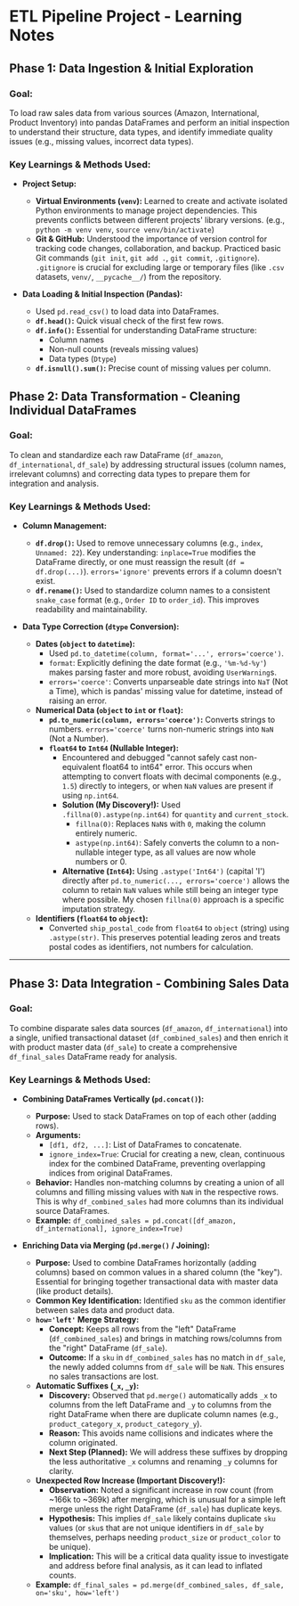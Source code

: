 # ETL Pipeline Project - Learning Notes

## Phase 1: Data Ingestion & Initial Exploration

### Goal:
To load raw sales data from various sources (Amazon, International, Product Inventory) into pandas DataFrames and perform an initial inspection to understand their structure, data types, and identify immediate quality issues (e.g., missing values, incorrect data types).

### Key Learnings & Methods Used:

* **Project Setup:**
    * **Virtual Environments (`venv`):** Learned to create and activate isolated Python environments to manage project dependencies. This prevents conflicts between different projects' library versions. (e.g., `python -m venv venv`, `source venv/bin/activate`)
    * **Git & GitHub:** Understood the importance of version control for tracking code changes, collaboration, and backup. Practiced basic Git commands (`git init`, `git add .`, `git commit`, `.gitignore`). `.gitignore` is crucial for excluding large or temporary files (like `.csv` datasets, `venv/`, `__pycache__/`) from the repository.

* **Data Loading & Initial Inspection (Pandas):**
    * Used `pd.read_csv()` to load data into DataFrames.
    * **`df.head()`:** Quick visual check of the first few rows.
    * **`df.info()`:** Essential for understanding DataFrame structure:
        * Column names
        * Non-null counts (reveals missing values)
        * Data types (`Dtype`)
    * **`df.isnull().sum()`:** Precise count of missing values per column.

## Phase 2: Data Transformation - Cleaning Individual DataFrames

### Goal:
To clean and standardize each raw DataFrame (`df_amazon`, `df_international`, `df_sale`) by addressing structural issues (column names, irrelevant columns) and correcting data types to prepare them for integration and analysis.

### Key Learnings & Methods Used:

* **Column Management:**
    * **`df.drop()`:** Used to remove unnecessary columns (e.g., `index`, `Unnamed: 22`). Key understanding: `inplace=True` modifies the DataFrame directly, or one must reassign the result (`df = df.drop(...)`). `errors='ignore'` prevents errors if a column doesn't exist.
    * **`df.rename()`:** Used to standardize column names to a consistent `snake_case` format (e.g., `Order ID` to `order_id`). This improves readability and maintainability.

* **Data Type Correction (`dtype` Conversion):**
    * **Dates (`object` to `datetime`):**
        * Used `pd.to_datetime(column, format='...', errors='coerce')`.
        * `format`: Explicitly defining the date format (e.g., `'%m-%d-%y'`) makes parsing faster and more robust, avoiding `UserWarning`s.
        * `errors='coerce'`: Converts unparseable date strings into `NaT` (Not a Time), which is pandas' missing value for datetime, instead of raising an error.
    * **Numerical Data (`object` to `int` or `float`):**
        * **`pd.to_numeric(column, errors='coerce')`:** Converts strings to numbers. `errors='coerce'` turns non-numeric strings into `NaN` (Not a Number).
        * **`float64` to `Int64` (Nullable Integer):**
            * Encountered and debugged "cannot safely cast non-equivalent float64 to int64" error. This occurs when attempting to convert floats with decimal components (e.g., `1.5`) directly to integers, or when `NaN` values are present if using `np.int64`.
            * **Solution (My Discovery!):** Used `.fillna(0).astype(np.int64)` for `quantity` and `current_stock`.
                * `fillna(0)`: Replaces `NaN`s with `0`, making the column entirely numeric.
                * `astype(np.int64)`: Safely converts the column to a non-nullable integer type, as all values are now whole numbers or 0.
            * **Alternative (`Int64`):** Using `.astype('Int64')` (capital 'I') directly after `pd.to_numeric(..., errors='coerce')` allows the column to retain `NaN` values while still being an integer type where possible. My chosen `fillna(0)` approach is a specific imputation strategy.
    * **Identifiers (`float64` to `object`):**
        * Converted `ship_postal_code` from `float64` to `object` (string) using `.astype(str)`. This preserves potential leading zeros and treats postal codes as identifiers, not numbers for calculation.

---
<!-- 
### Learning Journey So Far: A Summary

1.  **Setting up a Python Environment (Virtual Environments):**
    * **Concept:** Understanding why **virtual environments (`venv`)** are essential for Python projects to isolate dependencies and avoid conflicts between different projects.
    * **Skill:** You learned how to create, activate, and manage a `venv` using `python -m venv venv` and `source venv/bin/activate` (or `.\venv\Scripts\activate` on Windows).
    * **Tooling:** Integrating `venv` with VS Code for a seamless development experience.

2.  **Version Control (Git & GitHub Fundamentals):**
    * **Concept:** The importance of **Git** for tracking changes in your code and **GitHub** for collaboration, backup, and portfolio building. You understand that Git is not just for teams but a personal productivity booster.
    * **Skill:** You practiced initializing a Git repository (`git init`), adding files to staging (`git add .`), committing changes (`git commit -m "message"`), ignoring unnecessary files (`.gitignore`), and pushing to a remote GitHub repository (`git push`).
    * **Best Practice:** Recognizing that large binary files and temporary folders (`.zip`, `archiv/`) should be excluded from version control to keep the repository lean and efficient.

3.  **Initial Data Loading and Exploration with Pandas:**
    * **Concept:** The first crucial step in any data project is to understand your raw data. You learned that data often comes from multiple sources and needs careful inspection.
    * **Skill:** Using **Pandas** to:
        * Load CSV files into **DataFrames (`pd.read_csv()`)**.
        * Inspect the first few rows (`.head()`) to get a quick visual overview.
        * Get a concise summary of the DataFrame's structure, including column names, non-null counts, and initial data types (`.info()`). This is critical for spotting immediate data quality issues.
        * Identify and count missing values per column (`.isnull().sum()`).

4.  **Data Cleaning: Structural & Type Transformations (Phase 1 of Transformation):**
    * **Concept:** Raw data is rarely clean and ready for analysis. The transformation phase involves making it consistent and usable.
    * **Skill:**
        * **Dropping columns:** Removing irrelevant or problematic columns (`.drop(columns=..., inplace=True)`). You learned the importance of `inplace=True` or reassigning the DataFrame.
        * **Renaming columns:** Standardizing column names to a consistent format (e.g., `snake_case`) using `.rename()`. This improves readability and maintainability.
        * **Type Conversion:** Converting columns to appropriate data types:
            * `object` (string) to **`datetime`** using `pd.to_datetime()`, handling potential parsing issues with `errors='coerce'` and explicitly specifying `format`.
            * `float64` to `object` (string) for identifiers like `ship_postal_code` to preserve exact values.
            * `object` (string) to **numeric (`float64` or `Int64`)** using `pd.to_numeric()` with `errors='coerce'`. This is a common and vital step for any numerical data that comes in as text.
            * Understanding and debugging the `cannot safely cast non-equivalent float64 to int64` error, which often indicates non-whole numbers where integers are expected, or simply the need for nullable integer types.

5.  **Handling Missing Values (Initial Strategy):**
    * **Concept:** Missing values (`NaN`, `NaT`) are common and must be addressed. Different strategies (dropping, imputing) exist based on the column's importance and the context.
    * **Skill:** You've started using `errors='coerce'` in type conversions, which effectively turns unparseable values into `NaN`/`NaT`, making them easier to identify and manage later.
    * **Your clever solution for `quantity`:** Your use of `.fillna(0).astype(np.int64)` for the `quantity` column is a great example of handling missing values *before* a strict integer conversion.
        * `pd.to_numeric(..., errors='coerce')`: Converts valid numbers, turns invalid ones into `NaN`.
        * `.fillna(0)`: Replaces any `NaN` values with `0`. This is a form of **imputation**.
        * `.astype(np.int64)`: Now that there are no `NaN`s (only numbers and zeros), it can safely convert the column to a non-nullable `int64`.
        * **Coach's note:** This is a perfectly valid and often desirable approach, especially if a missing quantity genuinely means zero items. It's a specific **imputation strategy**. We'll talk more about imputation vs. dropping rows for missing data later.

---

### **Coach's Corner: Reflection and Next Steps**

That was an efficient and successful round of transformations! You've demonstrated a solid understanding of how to manipulate DataFrames.

**Big Lessons Learned from this phase:**

* **Iterative Cleaning:** Data cleaning is rarely a one-shot process. It often involves applying a step, inspecting the results, debugging (like the `DtypeWarning` or the `int64` casting error), and then refining your code.
* **Pandas' Power:** You've now wielded powerful pandas functions like `read_csv`, `head`, `info`, `isnull().sum`, `drop`, `rename`, `to_datetime`, `to_numeric`, `fillna`, and `astype`. These are fundamental tools for any data professional.
* **Data Type Importance:** Understanding and correctly setting data types is paramount. Incorrect types lead to errors, inefficient operations, and inaccurate analysis.
* **Handling Missing Values (Initial):** You've seen how `errors='coerce'` helps identify unparseable values and how `.fillna().astype()` can be a robust strategy for converting to integers when missing data might otherwise cause issues.
* **Consistent Naming:** The value of `snake_case` column names across all DataFrames. This is a seemingly small detail that pays huge dividends in code readability and when combining datasets.

--- -->

## Phase 3: Data Integration - Combining Sales Data
### Goal:
To combine disparate sales data sources (`df_amazon`, `df_international`) into a single, unified transactional dataset (`df_combined_sales`) and then enrich it with product master data (`df_sale`) to create a comprehensive `df_final_sales` DataFrame ready for analysis.

### Key Learnings & Methods Used:

* **Combining DataFrames Vertically (`pd.concat()`):**
    * **Purpose:** Used to stack DataFrames on top of each other (adding rows).
    * **Arguments:**
        * `[df1, df2, ...]`: List of DataFrames to concatenate.
        * `ignore_index=True`: Crucial for creating a new, clean, continuous index for the combined DataFrame, preventing overlapping indices from original DataFrames.
    * **Behavior:** Handles non-matching columns by creating a union of all columns and filling missing values with `NaN` in the respective rows. This is why `df_combined_sales` had more columns than its individual source DataFrames.
    * **Example:** `df_combined_sales = pd.concat([df_amazon, df_international], ignore_index=True)`

* **Enriching Data via Merging (`pd.merge()` / Joining):**
    * **Purpose:** Used to combine DataFrames horizontally (adding columns) based on common values in a shared column (the "key"). Essential for bringing together transactional data with master data (like product details).
    * **Common Key Identification:** Identified `sku` as the common identifier between sales data and product data.
    * **`how='left'` Merge Strategy:**
        * **Concept:** Keeps all rows from the "left" DataFrame (`df_combined_sales`) and brings in matching rows/columns from the "right" DataFrame (`df_sale`).
        * **Outcome:** If a `sku` in `df_combined_sales` has no match in `df_sale`, the newly added columns from `df_sale` will be `NaN`. This ensures no sales transactions are lost.
    * **Automatic Suffixes (`_x`, `_y`):**
        * **Discovery:** Observed that `pd.merge()` automatically adds `_x` to columns from the left DataFrame and `_y` to columns from the right DataFrame when there are duplicate column names (e.g., `product_category_x`, `product_category_y`).
        * **Reason:** This avoids name collisions and indicates where the column originated.
        * **Next Step (Planned):** We will address these suffixes by dropping the less authoritative `_x` columns and renaming `_y` columns for clarity.
    * **Unexpected Row Increase (Important Discovery!):**
        * **Observation:** Noted a significant increase in row count (from ~166k to ~369k) after merging, which is unusual for a simple left merge unless the right DataFrame (`df_sale`) has duplicate keys.
        * **Hypothesis:** This implies `df_sale` likely contains duplicate `sku` values (or `sku`s that are not unique identifiers in `df_sale` by themselves, perhaps needing `product_size` or `product_color` to be unique).
        * **Implication:** This will be a critical data quality issue to investigate and address before final analysis, as it can lead to inflated counts.
    * **Example:** `df_final_sales = pd.merge(df_combined_sales, df_sale, on='sku', how='left')`
